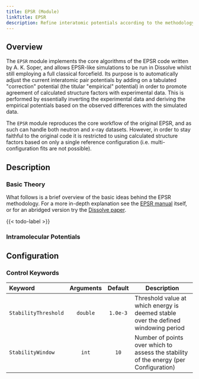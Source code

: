 ```yaml
---
title: EPSR (Module)
linkTitle: EPSR
description: Refine interatomic potentials according to the methodology of Soper
---
```


## Overview

The `EPSR` module implements the core algorithms of the EPSR code written by A. K. Soper, and allows EPSR-like simulations to be run in Dissolve whilst still employing a full classical forcefield. Its purpose is to automatically adjust the current interatomic pair potentials by adding on a tabulated "correction" potential (the titular "empirical" potential) in order to promote agreement of calculated structure factors with experimental data. This is performed by essentially inverting the experimental data and deriving the empirical potentials based on the observed differences with the simulated data.

The `EPSR` module reproduces the core workflow of the original EPSR, and as such can handle both neutron and x-ray datasets. However, in order to stay faithful to the original code it is restricted to using calculated structure factors based on only a single reference configuration (i.e. multi-configuration fits are not possible).

## Description

### Basic Theory

What follows is a brief overview of the basic ideas behind the EPSR methodology. For a more in-depth explanation see the [EPSR manual](https://www.isis.stfc.ac.uk/OtherFiles/Disordered%20Materials/EPSR25%20Manual%202017-10.pdf) itself, or for an abridged version try the [Dissolve paper](https://www.tandfonline.com/doi/abs/10.1080/00268976.2019.1651918).

{{< todo-label >}}

### Intramolecular Potentials

## Configuration

### Control Keywords
|Keyword|Arguments|Default|Description|
|:------|:-------:|:-----:|-----------|
|`StabilityThreshold`|`double`|`1.0e-3`|Threshold value at which energy is deemed stable over the defined windowing period|
|`StabilityWindow`|`int`|`10`|Number of points over which to assess the stability of the energy (per Configuration)|
